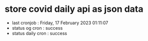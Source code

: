 # store covid daily api as json data

- last cronjob : Friday, 17 February 2023 01:11:07
- status og cron : success
- status daily cron : success
      
      